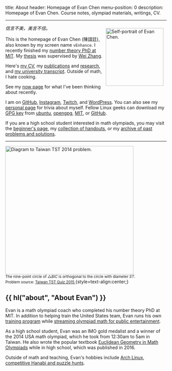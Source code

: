 title: About
header: Homepage of Evan Chen
menu-position: 0
description: Homepage of Evan Chen. Course notes, olympiad materials, writings, CV.

---

<span style="float:right;padding:10px;">
<a href="https://www.instagram.com/p/CrZaUW8PMxY/">
<img src="https://web.evanchen.cc/static/top-self.jpg" width="180" alt="Self-portrait of Evan Chen." />
</a>
</span>

_信言不美，美言不信。_

This is the homepage of Evan Chen (陳誼廷),
also known by my screen name `vEnhance`.
I recently finished my [number theory PhD at MIT](https://credentials.mit.edu/certificate/fb5dea8b0db8537293e2967b64e97777).
My [thesis](/textbooks/chen-evanchen-phd-math-2025-thesis.pdf)
was supervised by [Wei Zhang](https://w.wiki/DDok).

Here's [my CV](upload/public-CV.pdf),
my [publications](publications.html)
and [research](https://arxiv.org/a/chen_e_2.html),
and [my university transcript](upload/math-coursework.pdf).
Outside of math, I hate cooking.

See my [now page](now.html) for what I've been thinking about recently.

I am on [GitHub](https://github.com/vEnhance/),
[Instagram](https://www.instagram.com/evanchen.cc/),
[Twitch](https://twitch.tv/vEnhance),
and [WordPress](https://blog.evanchen.cc).
You can also see my [personal page](personal.html) for trivia about myself.
Fellow Linux geeks can download my [GPG key][gpg] from [ubuntu][ubuntu-key],
[opengpg][opengpg-key], [MIT][mit-key], or [GitHub](https://github.com/vEnhance.gpg).

If you are a high school student interested in math olympiads,
you may visit the [beginner's page](wherestart.html),
my [collection of handouts](olympiad.html),
or my [archive of past problems and solutions](problems.html).

---

<img src="static/home-art.png" width="400" alt="Diagram to Taiwan TST 2014 problem." /><br />
<small>The nine-point circle of $\triangle BIC$ is orthogonal to
the circle with diameter $ST$.</small><br />
<small>Problem source:
<a href="https://artofproblemsolving.com/community/c6h1113644p5087419">
Taiwan TST Quiz 2015
</a></small>
{style=text-align:center;}

## {{ hl("about", "About Evan") }}

Evan is a math olympiad coach who completed his number theory PhD at MIT.
In addition to helping train the United States team,
Evan runs his own [training program](otis.html) while
[streaming olympiad math for public entertainment](videos.html).

As a high school student, Evan was an IMO gold medalist
and a winner of the 2014 USA math olympiad,
which he took from 12:30am to 5am in Taiwan.
He also wrote the popular textbook
[Euclidean Geometry in Math Olympiads](geombook.html) while in high school,
which was published in 2016.

Outside of math and teaching, Evan's hobbies include
[Arch Linux, competitive Hanabi and puzzle hunts](personal.html).

[ubuntu-key]: http://keyserver.ubuntu.com/pks/lookup?op=get&search=0x2911981b5d39118d80d782779474e9565d64c443
[opengpg-key]: https://keys.openpgp.org/vks/v1/by-fingerprint/2911981B5D39118D80D782779474E9565D64C443
[mit-key]: http://pgp.mit.edu/pks/lookup?op=get&search=0x9474E9565D64C443
[gpg]: upload/2911981B5D39118D80D782779474E9565D64C443.asc
